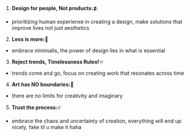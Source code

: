 1. **Design for people, Not products:**🫂
- prioritizing human experienxe in creating a design, make solutions that improve lives not just aesthetics

2. **Less is more:**🫧
- embrace minimalis, the power of design lies in what is essential

3. **Reject trends, Timelessness Rules!**♾️
- trends come and go, focus on creating work that resonates across time

4. **Art has NO boundaries:**🌱
- there are no limits for creativity and imaginary

5. **Trust the process:**☄️
- embrace the chaos and uncertainty of creation, everything will end up nicely, fake til u make it haha
